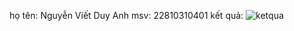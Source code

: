 họ tên: Nguyễn Viết Duy Anh
msv: 22810310401
kết quả:
![ketqua](https://github.com/user-attachments/assets/d05c0522-f8c6-4bc7-b436-ed23fcc83c9a)
